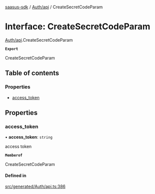 [saasus-sdk](../README.md) / [Auth/api](../modules/Auth_api.md) / CreateSecretCodeParam

# Interface: CreateSecretCodeParam

[Auth/api](../modules/Auth_api.md).CreateSecretCodeParam

**`Export`**

CreateSecretCodeParam

## Table of contents

### Properties

- [access\_token](Auth_api.CreateSecretCodeParam.md#access_token)

## Properties

### access\_token

• **access\_token**: `string`

access token

**`Memberof`**

CreateSecretCodeParam

#### Defined in

[src/generated/Auth/api.ts:386](https://github.com/saasus-platform/saasus-sdk-javascript/blob/6b95732/src/generated/Auth/api.ts#L386)
